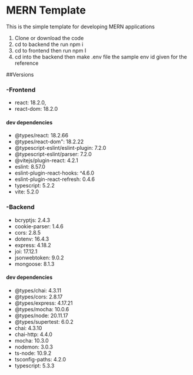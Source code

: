 # MERN Template 


This is the simple template for developing MERN applications 

1. Clone or download the code
2. cd to backend the run npm i
3. cd to frontend then run npm I
4. cd into the backend then make .env file
    the sample env id given for the reference


##Versions

### -Frontend
- react: 18.2.0,
- react-dom: 18.2.0

####  dev dependencies 
- @types/react: 18.2.66
- @types/react-dom": 18.2.22
- @typescript-eslint/eslint-plugin: 7.2.0
- @typescript-eslint/parser: 7.2.0
- @vitejs/plugin-react: 4.2.1
- eslint: 8.57.0
- eslint-plugin-react-hooks: ^4.6.0
- eslint-plugin-react-refresh: 0.4.6
- typescript: 5.2.2
- vite: 5.2.0

### -Backend
- bcryptjs: 2.4.3
- cookie-parser: 1.4.6
- cors: 2.8.5
- dotenv: 16.4.3
- express: 4.18.2
- joi: 17.12.1
- jsonwebtoken: 9.0.2
- mongoose: 8.1.3


#### dev dependencies

- @types/chai: 4.3.11
- @types/cors: 2.8.17
- @types/express: 4.17.21
- @types/mocha: 10.0.6
- @types/node: 20.11.17
- @types/supertest: 6.0.2
- chai: 4.3.10
- chai-http: 4.4.0
- mocha: 10.3.0
- nodemon: 3.0.3
- ts-node: 10.9.2
- tsconfig-paths: 4.2.0
- typescript: 5.3.3

